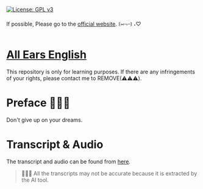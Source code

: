[![License: GPL v3](https://img.shields.io/badge/License-GPLv3-blue.svg)](https://www.gnu.org/licenses/gpl-3.0)

If possible, Please go to the [official website](https://www.allearsenglish.com/). ꒰⑅ᵕ༚ᵕ꒱ ˖♡

# [All Ears English](https://github.com/danielsss/all_ears_english)

This repository is only for learning purposes. If there are any infringements of your rights, please contact me to REMOVE(⚠️⚠️⚠️).


# Preface 💭💭💭

Don't give up on your dreams.

# Transcript & Audio

The transcript and audio can be found from [here](./docs/transcript_tree.md).

> 📢📢📢 All the transcripts may not be accurate because it is extracted by the AI tool.
